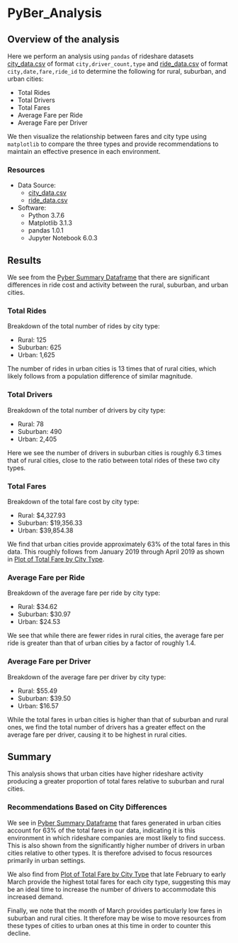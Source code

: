 # PyBer_Analysis

## Overview of the analysis
Here we perform an analysis using `pandas` of rideshare datasets
[city_data.csv](Resources/city_data.csv) of format `city,driver_count,type`
and [ride_data.csv](Resources/ride_data.csv) of format
`city,date,fare,ride_id` to determine the following for rural, suburban,
and urban cities:

- Total Rides
- Total Drivers
- Total Fares
- Average Fare per Ride
- Average Fare per Driver

We then visualize the relationship between fares and city type using
`matplotlib` to compare the three types and provide recommendations to maintain
an effective presence in each environment.

### Resources
- Data Source:
    - [city_data.csv](Resources/city_data.csv)
    - [ride_data.csv](Resources/ride_data.csv)
- Software:
    - Python 3.7.6
    - Matplotlib 3.1.3
    - pandas 1.0.1
    - Jupyter Notebook 6.0.3
 
## Results
We see from the [Pyber Summary Dataframe](Resources/pyber_summary_df.png) that
there are significant differences in ride cost and activity between the rural,
suburban, and urban cities.

### Total Rides
Breakdown of the total number of rides by city type:

- Rural: 125
- Suburban: 625
- Urban: 1,625

The number of rides in urban cities is 13 times that of rural cities,
which likely follows from a population difference of similar magnitude.

### Total Drivers
Breakdown of the total number of drivers by city type:

- Rural: 78
- Suburban: 490
- Urban: 2,405

Here we see the number of drivers in suburban cities is roughly 6.3 times that
of rural cities, close to the ratio between total rides of these two city
types.

### Total Fares
Breakdown of the total fare cost by city type:

- Rural: $4,327.93
- Suburban: $19,356.33
- Urban: $39,854.38

We find that urban cities provide approximately 63% of the total fares in this
data. This roughly follows from January 2019 through April 2019 as shown in
[Plot of Total Fare by City Type](analysis/PyBer_fare_summary.png).

### Average Fare per Ride
Breakdown of the average fare per ride by city type:

- Rural: $34.62
- Suburban: $30.97
- Urban: $24.53

We see that while there are fewer rides in rural cities, the average fare
per ride is greater than that of urban cities by a factor of roughly 1.4.

### Average Fare per Driver
Breakdown of the average fare per driver by city type:

- Rural: $55.49
- Suburban: $39.50
- Urban: $16.57

While the total fares in urban cities is higher than that of suburban and
rural ones, we find the total number of drivers has a greater effect on the
average fare per driver, causing it to be highest in rural cities.

## Summary
This analysis shows that urban cities have higher rideshare activity
producing a greater proportion of total fares relative to suburban and rural
cities.

### Recommendations Based on City Differences
We see in [Pyber Summary Dataframe](Resources/pyber_summary_df.png) that fares
generated in urban cities account for 63% of the total fares in our data,
indicating it is this environment in which rideshare companies are most likely
to find success. This is also shown from the significantly higher number of
drivers in urban cities relative to other types. It is therefore advised to
focus resources primarily in urban settings.

We also find from
[Plot of Total Fare by City Type](analysis/PyBer_fare_summary.png) that late
February to early March provide the highest total fares for each city type,
suggesting this may be an ideal time to increase the number of drivers to
accommodate this increased demand.

Finally, we note that the month of March provides particularly low fares in
suburban and rural cities. It therefore may be wise to move resources from
these types of cities to urban ones at this time in order to counter this
decline.
